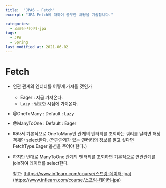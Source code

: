 ```yaml
---
title:  "JPA6 - Fetch"
excerpt: "JPA Fetch에 대하여 공부한 내용을 기술합니다."

categories:
  - 스프링-데이터-jpa
tags:
  - JPA
  - Spring
last_modified_at: 2021-06-02
---
```


# Fetch
* 연관 관계의 엔터티를 어떻게 가져올 것인가
  * Eager : 지금 가져온다.
  * Lazy : 필요한 시점에 가져온다.
* @OneToMany : Default : Lazy
* @ManyToOne : Default : Eager
* 따라서 기본적으로 OneToMany인 관계의 엔터티를 조회하는 쿼리를 날리면 해당 객체만 select한다. (연관관계가 있는 엔터티의 정보를 알고 싶다면 FetchType.Eager 옵션을 주어야 한다.)
* 하지만 반대로 ManyToOne 관계의 엔터티를 조회하면 기본적으로 연관관계를 join하여 데이터를 select한다.


  참고: [https://www.inflearn.com/course/스프링-데이터-jpa](https://www.inflearn.com/course/스프링-데이터-jpa)